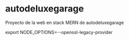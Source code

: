# autodeluxegarage
Proyecto de la web en stack MERN de autodeluxegarage

export NODE_OPTIONS=--openssl-legacy-provider